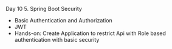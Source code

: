 Day 10 5. Spring Boot Security
- Basic Authentication and Authorization
- JWT
- Hands-on: Create Application to restrict Api with Role based authentication with basic
  security
